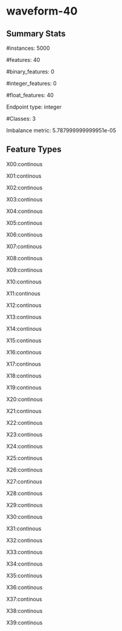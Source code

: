 # waveform-40

## Summary Stats

#instances: 5000

#features: 40

  #binary_features: 0

  #integer_features: 0

  #float_features: 40

Endpoint type: integer

#Classes: 3

Imbalance metric: 5.787999999999951e-05

## Feature Types

 X00:continous

X01:continous

X02:continous

X03:continous

X04:continous

X05:continous

X06:continous

X07:continous

X08:continous

X09:continous

X10:continous

X11:continous

X12:continous

X13:continous

X14:continous

X15:continous

X16:continous

X17:continous

X18:continous

X19:continous

X20:continous

X21:continous

X22:continous

X23:continous

X24:continous

X25:continous

X26:continous

X27:continous

X28:continous

X29:continous

X30:continous

X31:continous

X32:continous

X33:continous

X34:continous

X35:continous

X36:continous

X37:continous

X38:continous

X39:continous

